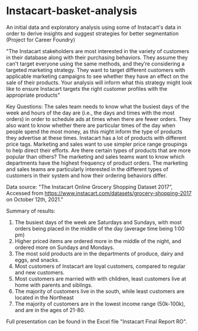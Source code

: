 # Instacart-basket-analysis
 An initial data and exploratory analysis using some of Instacart's data in order to derive insights and suggest strategies for better segmentation (Project for Career Foundry)
 
"The Instacart stakeholders are most interested in the variety of customers in their database
along with their purchasing behaviors. They assume they can't target everyone using the same
methods, and they’re considering a targeted marketing strategy. They want to target different
customers with applicable marketing campaigns to see whether they have an effect on the sale
of their products. Your analysis will inform what this strategy might look like to ensure Instacart
targets the right customer profiles with the appropriate products"


Key Questions:
The sales team needs to know what the busiest days of the week and hours of the day
are (i.e., the days and times with the most orders) in order to schedule ads at times
when there are fewer orders.
They also want to know whether there are particular times of the day when people spend
the most money, as this might inform the type of products they advertise at these times.
Instacart has a lot of products with different price tags. Marketing and sales want to use
simpler price range groupings to help direct their efforts.
Are there certain types of products that are more popular than others? The marketing
and sales teams want to know which departments have the highest frequency of product
orders.
The marketing and sales teams are particularly interested in the different types of
customers in their system and how their ordering behaviors differ.

Data source: "The Instacart Online Grocery Shopping Dataset 2017”, Accessed from https://www.instacart.com/datasets/grocery-shopping-2017 on
October 12th, 2021."

Summary of results:
1. The busiest days of the week are Saturdays and Sundays, with most orders being placed in the middle of the day (average time being 1:00 pm)
2. Higher priced items are ordered more in the middle of the night, and ordered more on Sundays and Mondays.
3. The most sold products are in the departments of produce, dairy and eggs, and snacks.
4. Most customers of Instacart are loyal customers, compared to regular and new customers.
5. Most customers are married with with children, least customers live at home with parents and siblings.
6. The majority of customers live in the south, while least customers are located in the Northeast
7. The majority of customers are in the lowest income range (50k-100k), and are in the ages of 21-80.

Full presentation can be found in the Excel file "Instacart Final Report RO".
